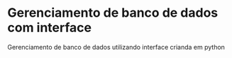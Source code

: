 # Gerenciamento de banco de dados com interface
Gerenciamento de banco de dados utilizando interface crianda em python
